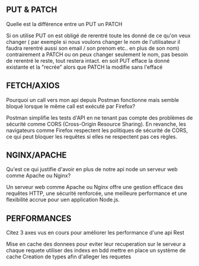 ## PUT & PATCH

Quelle est la différence entre un PUT un PATCH

Si on utilise PUT on est obligé de rerentré toute les donné de ce qu'on veux changer ( par exemple si nous voulons changer le nom de l'utilisateur il faudra rerentré aussi son email / son prenom etc.. en plus de son nom)
contrairement a PATCH ou on peux changer seulement le nom, pas besoin de rerentré le reste, tout restera intact.
en soit PUT efface la donné existante et la "recrée" alors que PATCH la modifie sans l'effacé

## FETCH/AXIOS

Pourquoi un call vers mon api depuis Postman fonctionne mais semble bloqué lorsque le même call est exécuté par Firefox?

Postman simplifie les tests d'API en ne tenant pas compte des problèmes de sécurité comme CORS (Cross-Origin Resource Sharing). En revanche, les navigateurs comme Firefox respectent les politiques de sécurité de CORS, ce qui peut bloquer les requêtes si elles ne respectent pas ces règles.

## NGINX/APACHE

Qu'est ce qui justifie d'avoir en plus de notre api node un serveur web comme Apache ou Nginx?

Un serveur web comme Apache ou Nginx offre une gestion efficace des requêtes HTTP, une sécurité renforcée, une meilleure performance et une flexibilité accrue pour uen application Node.js.

## PERFORMANCES

Citez 3 axes vus en cours pour améliorer les performance d'une api Rest

Mise en cache des donnees pour eviter leur recuperation sur le serveur a chaque requete
utiliser des indexs en bdd mettre en place un système de cache
Creation de types afin d'alleger les requetes
